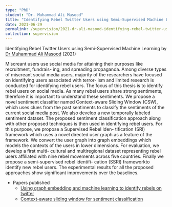 ```yaml
---
type: "PhD"
student: "Dr. Muhammad Ali Masood"
title: "Identifying Rebel Twitter Users using Semi-Supervised Machine Learning"
date: 2021-06-29
permalink: /supervision/2021-dr-ali-masood-identifying-rebel-twitter-users-using-semi-supervised-machine-learning
collection: supervision
---
```

Identifying Rebel Twitter Users using Semi-Supervised Machine Learning by [Dr Muhammad Ali Masood](https://www.linkedin.com/in/muhammad-ali-masood-phd-36839766/) (2021)

Miscreant users use social media for attaining their purposes like recruitment, fundrais- ing, and spreading propaganda. Among diverse types of miscreant social media users, majority of the researchers have focused on identifying users associated with terror- ism and limited research is conducted for identifying rebel users. The focus of this thesis is to identify rebel users on social media. As many rebel users share strong sentiments, therefore it is important to understand these sentiments. We propose a novel sentiment classifier named Context-aware Sliding Window (CSW), which uses clues from the past sentiments to classify the sentiments of the current social media post. We also develop a new temporally labeled sentiment dataset. The proposed sentiment classification approach along with other proposed techniques is then used in identifying rebel users. For this purpose, we propose a Supervised Rebel Iden- tification (SRI) framework which uses a novel directed user graph as a feature of the framework. We convert the user graph into graph embeddings which models the contexts of the users in lower dimensions. For evaluation, we develop a first multi- cultural and multiregional dataset representing rebel users affiliated with nine rebel movements across five countries. Finally we propose a semi-supervised rebel identifi- cation (SSRI) frameworkto identify new rebel users. The experimental results for all the proposed approaches show significant improvements over the baselines.

* Papers published
  * [Using graph embedding and machine learning to identify rebels on twitter](/publication/2021-01-01-Using-graph-embedding-and-machine-learning-to-identify-rebels-on-twitter)
  * [Context-aware sliding window for sentiment classification](/publication/2020-01-01-Context-Aware-Sliding-Window-for-Sentiment-Classification)
  
